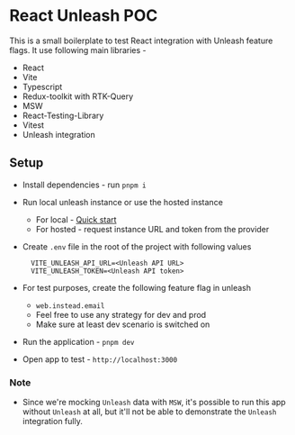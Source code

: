 # React Unleash POC

This is a small boilerplate to test React integration with Unleash feature flags. It use following main libraries -

- React
- Vite
- Typescript
- Redux-toolkit with RTK-Query
- MSW
- React-Testing-Library
- Vitest
- Unleash integration

## Setup

- Install dependencies - run `pnpm i`
- Run local unleash instance or use the hosted instance
  - For local - [Quick start](https://docs.getunleash.io/quickstart)
  - For hosted - request instance URL and token from the provider
- Create `.env` file in the root of the project with following values

  ```shell
    VITE_UNLEASH_API_URL=<Unleash API URL>
    VITE_UNLEASH_TOKEN=<Unleash API token>
  ```
- For test purposes, create the following feature flag in unleash
  - `web.instead.email`
  - Feel free to use any strategy for dev and prod
  - Make sure at least dev scenario is switched on
- Run the application - `pnpm dev`
- Open app to test - `http://localhost:3000`

### Note

- Since we're mocking `Unleash` data with `MSW`, it's possible to run this app without `Unleash` at all, but it'll not be able to demonstrate the `Unleash` integration fully.
